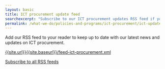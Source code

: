 ```yaml
---
layout: basic
title: ICT procurement update feed
searchexcerpt: "Subscribe to our ICT procurement updates RSS feed if you wish to stay informed about the latest news and updates on this site"
permalink: /what-we-do/policies-and-programs/ict-procurement/ict-updates-feeds/
---
```


Add our RSS feed to your reader to keep up to date with our latest news and updates on ICT procurement.

[{{site.url}}{{site.baseurl}}/feed-ict-procurement.xml]({{site.url}}{{site.baseurl}}/feed-ict-procurement.xml)



[Subscribe to all RSS feeds]({{site.url}}{{site.baseurl}}/feeds)



